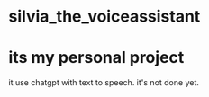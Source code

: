 # silvia_the_voiceassistant
# its my personal project
it use chatgpt with text to speech.
it's not done yet.
